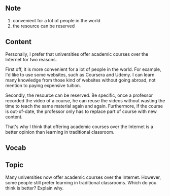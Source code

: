 ## Note
1. convenient for a lot of people in the world
2. the resource can be reserved

## Content
Personally, I prefer that universities offer academic courses over the Internet for two reasons.

First off, it is more convenient for a lot of people in the world. For example, I'd like to use some websites, such as Coursera and Udemy. I can learn many knowledge from those kind of websites without going abroad, not mention to paying expensive tuition.

Secondly, the resource can be reserved. Be specific, once a professor recorded the video of a course, he can reuse the videos without wasting the time to teach the same material again and again. Furthermore, if the course is out-of-date, the professor only has to replace part of course with new content. 

That's why I think that offering academic courses over the Internet is a better opinion than learning in traditional classroom.

## Vocab

## Topic
Many universities now offer academic courses over the Internet. However, some people still prefer learning in traditional classrooms. Which do you think is better? Explain why.
